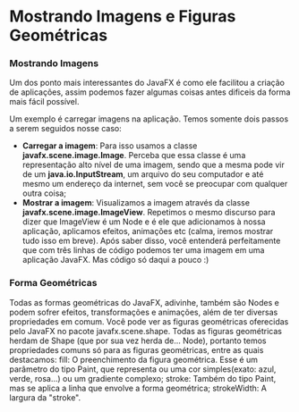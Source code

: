 # Mostrando Imagens e Figuras Geométricas


### Mostrando Imagens

Um dos ponto mais interessantes do JavaFX é como ele facilitou a criação de aplicações, assim podemos fazer algumas coisas antes dificeis da forma mais fácil possível.

Um exemplo é carregar imagens na aplicação. Temos somente dois passos a serem seguidos nosse caso:

* **Carregar a imagem**: Para isso usamos a classe **javafx.scene.image.Image**. Perceba que essa classe é uma representação alto nível de uma imagem, sendo que a mesma pode vir de um **java.io.InputStream**, um arquivo do seu computador e até mesmo um endereço da internet, sem você se preocupar com qualquer outra coisa;
* **Mostrar a imagem**: Visualizamos a imagem através da classe **javafx.scene.image.ImageView**. Repetimos o mesmo discurso para dizer que ImageView é um Node e é ele que adicionamos à nossa aplicação, aplicamos efeitos, animações etc (calma, iremos mostrar tudo isso em breve).
Após saber disso, você entenderá perfeitamente que com três linhas de código podemos ter uma imagem em uma aplicação JavaFX. Mas código só daqui a pouco :)

### Forma Geométricas
Todas as formas geométricas do JavaFX, adivinhe, também são Nodes e podem sofrer efeitos, transformações e animações, além de ter diversas propriedades em comum. Você pode ver as figuras geométricas oferecidas pelo JavaFX no pacote javafx.scene.shape. Todas as figuras geométricas herdam de Shape (que por sua vez herda de... Node), portanto temos propriedades comuns só para as figuras geométricas, entre as quais destacamos:
fill: O preenchimento da figura geométrica. Esse é um parâmetro do tipo Paint, que representa ou uma cor simples(exato: azul, verde, rosa...) ou um gradiente complexo;
stroke: Também do tipo Paint, mas se aplica a linha que envolve a forma geométrica;
strokeWidth: A largura da "stroke".